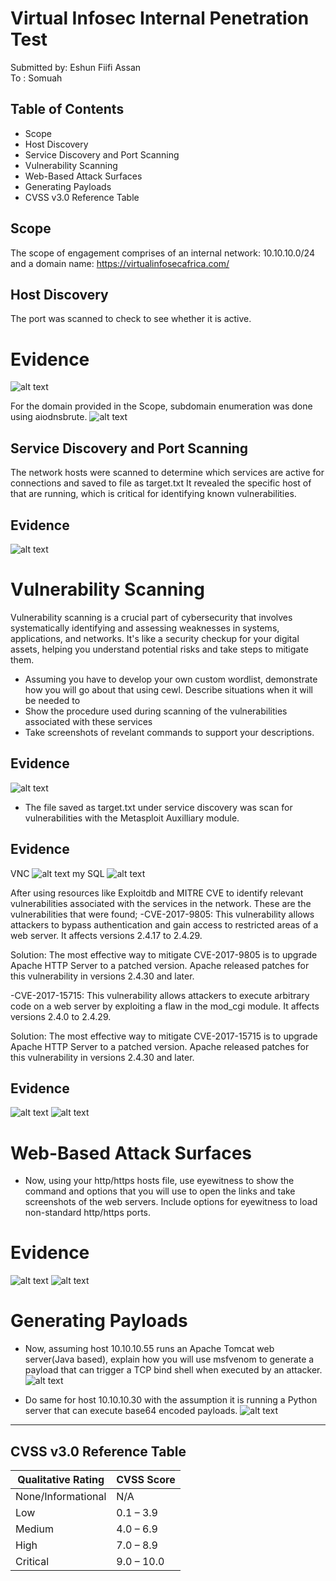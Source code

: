# Virtual Infosec Internal Penetration Test

Submitted by: Eshun Fiifi Assan  
To : Somuah 

## Table of Contents

  - Scope
  - Host Discovery
  - Service Discovery and Port Scanning
  - Vulnerability Scanning
  - Web-Based Attack Surfaces
  - Generating Payloads
  - CVSS v3.0 Reference Table


## Scope

The scope of engagement comprises of an internal network: 10.10.10.0/24 and a domain name: https://virtualinfosecafrica.com/

## Host Discovery
The port was scanned to check to see whether it is active.  

# Evidence 
![alt text](<Desktop/Screenshot 2024-09-19 at 1.04.09 PM.png>)


 For the domain provided in the Scope, subdomain enumeration was done using aiodnsbrute.
 ![alt text](<Desktop/Screenshot 2024-09-17 at 16.15.01.jpeg>)

## Service Discovery and Port Scanning

 The network hosts were scanned to determine which services are active for connections and saved to file as target.txt
 It revealed the specific host of that are running, which is critical for identifying known vulnerabilities.
  
## Evidence
![alt text](<Desktop/Screenshot 2024-09-17 at 3.14.58 PM.png>)


# Vulnerability Scanning
Vulnerability scanning is a crucial part of cybersecurity that involves systematically identifying and assessing weaknesses in systems, applications, and networks. It's like a security checkup for your digital assets, helping you understand potential risks and take steps to mitigate them.

- Assuming you have to develop your own custom wordlist, demonstrate how you will go about that using cewl. Describe situations when it will be needed to
- Show the procedure used during scanning of the vulnerabilities associated with these services
- Take screenshots of revelant commands to support your descriptions.


## Evidence
![alt text](<Desktop/Screenshot 2024-09-17 at 3.29.27 PM.png>)

- The file saved as target.txt under service discovery was scan for vulnerabilities with the Metasploit Auxilliary module.
## Evidence
VNC
![alt text](<Desktop/Screenshot 2024-09-17 at 4.10.09 PM.png>)
my SQL
![alt text](<Desktop/Screenshot 2024-09-17 at 3.58.57 PM.png>)


After using resources like Exploitdb and MITRE CVE to identify relevant vulnerabilities associated with the services in the network. These are the vulnerabilities that were found;
-CVE-2017-9805: This vulnerability allows attackers to bypass authentication and gain access to restricted areas of a web server. It affects versions 2.4.17 to 2.4.29.

Solution:
The most effective way to mitigate CVE-2017-9805 is to upgrade Apache HTTP Server to a patched version. Apache released patches for this vulnerability in versions 2.4.30 and later.


-CVE-2017-15715: This vulnerability allows attackers to execute arbitrary code on a web server by exploiting a flaw in the mod_cgi module. It affects versions 2.4.0 to 2.4.29.


Solution:
The most effective way to mitigate CVE-2017-15715 is to upgrade Apache HTTP Server to a patched version. Apache released patches for this vulnerability in versions 2.4.30 and later.



## Evidence
![alt text](<Desktop/Screenshot 2024-09-17 at 3.52.57 PM.png>)
![alt text](<Desktop/Screenshot 2024-09-17 at 3.57.09 PM.png>)

# Web-Based Attack Surfaces

- Now, using your http/https hosts file, use eyewitness to show the command and options that you will use to open the links and take screenshots of the web servers. Include options for eyewitness to load non-standard http/https ports.

# Evidence 
![alt text](<Desktop/Screenshot 2024-09-17 at 3.37.00 PM.png>)
![alt text](<Desktop/Screenshot 2024-09-17 at 3.41.12 PM.png>)


# Generating Payloads
- Now, assuming host 10.10.10.55 runs an Apache Tomcat web server(Java based), explain how you will use msfvenom to generate a payload that can trigger a TCP bind shell when executed by an attacker.
![alt text](<Desktop/Screenshot 2024-09-17 at 3.22.05 PM.png>)

- Do same for host 10.10.10.30 with the assumption it is running a Python server that can execute base64 encoded payloads.
![alt text](<Desktop/Screenshot 2024-09-17 at 3.32.34 PM.png>)
---

## CVSS v3.0 Reference Table
| Qualitative Rating | CVSS Score   |
|--------------------|--------------|
| None/Informational | N/A          |
| Low                | 0.1 – 3.9    |
| Medium             | 4.0 – 6.9    |
| High               | 7.0 – 8.9    |
| Critical           | 9.0 – 10.0   |
